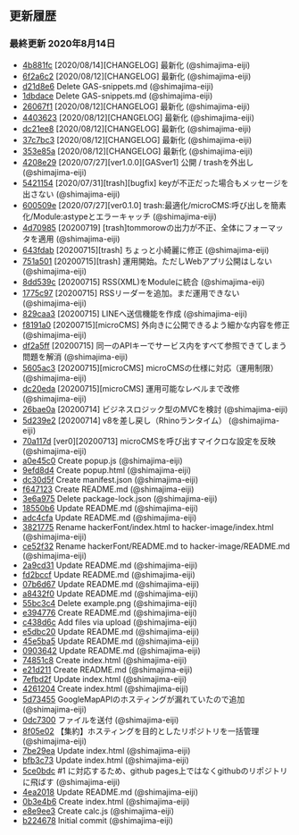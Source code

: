 ## 更新履歴

### 最終更新 2020年8月14日
- [4b881fc](https://github.com/shimajima-eiji/Hosting/commit/4b881fcd9e0d59235260a5f4227bbf851574cbbd) [2020/08/14][CHANGELOG] 最新化 (@shimajima-eiji)
- [6f2a6c2](https://github.com/shimajima-eiji/Hosting/commit/6f2a6c2d3f999a618e40686845e9f9bdee96d588) [2020/08/12][CHANGELOG] 最新化 (@shimajima-eiji)
- [d21d8e6](https://github.com/shimajima-eiji/Hosting/commit/d21d8e67aaf248a15805550758ff310eaa5f38f8) Delete GAS-snippets.md (@shimajima-eiji)
- [1dbdace](https://github.com/shimajima-eiji/Hosting/commit/1dbdace3f0797e2d21bd468d8ff6345b11875f51) Delete GAS-snippets.md (@shimajima-eiji)
- [26067f1](https://github.com/shimajima-eiji/Hosting/commit/26067f13fcbee83ad6300bbc44f17835021226d4) [2020/08/12][CHANGELOG] 最新化 (@shimajima-eiji)
- [4403623](https://github.com/shimajima-eiji/Hosting/commit/440362372ac038f01c286b464ca56d9be140fd1f) [2020/08/12][CHANGELOG] 最新化 (@shimajima-eiji)
- [dc21ee8](https://github.com/shimajima-eiji/Hosting/commit/dc21ee8d431ed7f08899e7343874181fa845191e) [2020/08/12][CHANGELOG] 最新化 (@shimajima-eiji)
- [37c7bc3](https://github.com/shimajima-eiji/Hosting/commit/37c7bc32d8b8ebe471bf2f1bad24dd8eaab9c01f) [2020/08/12][CHANGELOG] 最新化 (@shimajima-eiji)
- [353e85a](https://github.com/shimajima-eiji/Hosting/commit/353e85a8cf53ea31ede3aca4c6927c3db753e729) [2020/08/12][CHANGELOG] 最新化 (@shimajima-eiji)
- [4208e29](https://github.com/shimajima-eiji/Hosting/commit/4208e2988505494841f686055ac53a9abbf57a6b) [2020/07/27][ver1.0.0][GASver1] 公開 / trashを外出し (@shimajima-eiji)
- [5421154](https://github.com/shimajima-eiji/Hosting/commit/54211545cbce3d05bad17d655ddbe2b1b8992716) [2020/07/31][trash][bugfix] keyが不正だった場合もメッセージを出さない (@shimajima-eiji)
- [600509e](https://github.com/shimajima-eiji/Hosting/commit/600509e28c1d0bc3bf5b34c46f60f83282d6cffe) [2020/07/27][ver0.1.0] trash:最適化/microCMS:呼び出しを簡素化/Module:astypeとエラーキャッチ (@shimajima-eiji)
- [4d70985](https://github.com/shimajima-eiji/Hosting/commit/4d70985c486319a20554c12be24e7725913b4915) [20200719] [trash]tommorowの出力が不正、全体にフォーマッタを適用 (@shimajima-eiji)
- [643fdab](https://github.com/shimajima-eiji/Hosting/commit/643fdab1cbde014252c958619932e807e38c9d29) [20200715][trash] ちょっと小綺麗に修正 (@shimajima-eiji)
- [751a501](https://github.com/shimajima-eiji/Hosting/commit/751a501270aa4069afcd427914251dc76fb30b10) [20200715][trash] 運用開始。ただしWebアプリ公開はしない (@shimajima-eiji)
- [8dd539c](https://github.com/shimajima-eiji/Hosting/commit/8dd539c3cdc35899dc940b97e979c040ac8c71d5) [20200715] RSS(XML)をModuleに統合 (@shimajima-eiji)
- [1775c97](https://github.com/shimajima-eiji/Hosting/commit/1775c97a4845d423ffd10cd1e0abd271962a7be7) [20200715] RSSリーダーを追加。まだ運用できない (@shimajima-eiji)
- [829caa3](https://github.com/shimajima-eiji/Hosting/commit/829caa30bfa602f24e9a4e8df1c25c5a2f428ce3) [20200715] LINEへ送信機能を作成 (@shimajima-eiji)
- [f8191a0](https://github.com/shimajima-eiji/Hosting/commit/f8191a070eb00e7a5c404cbbe7a6cbde85000abe) [20200715][microCMS] 外向きに公開できるよう細かな内容を修正 (@shimajima-eiji)
- [df2a5ff](https://github.com/shimajima-eiji/Hosting/commit/df2a5ff68ed592835f17f021472df34ed09fba46) [20200715] 同一のAPIキーでサービス内をすべて参照できてしまう問題を解消 (@shimajima-eiji)
- [5605ac3](https://github.com/shimajima-eiji/Hosting/commit/5605ac3091bdaccffa5c0cd23123343466994994) [20200715][microCMS] microCMSの仕様に対応（運用制限） (@shimajima-eiji)
- [dc20eda](https://github.com/shimajima-eiji/Hosting/commit/dc20eda1d94fdccfcadf6d48c4e97c46d34e39c9) [20200715][microCMS] 運用可能なレベルまで改修 (@shimajima-eiji)
- [26bae0a](https://github.com/shimajima-eiji/Hosting/commit/26bae0a5d9fed1f9887e2172ffd110d37436f781) [20200714] ビジネスロジック型のMVCを検討 (@shimajima-eiji)
- [5d239e2](https://github.com/shimajima-eiji/Hosting/commit/5d239e2754807181cfefcad431a82e02fd1f49af) [20200714] v8を差し戻し（Rhinoランタイム） (@shimajima-eiji)
- [70a117d](https://github.com/shimajima-eiji/Hosting/commit/70a117d80a414bc66c25809d41436e05b6f66398) [ver0][20200713] microCMSを呼び出すマイクロな設定を反映 (@shimajima-eiji)
- [a0e45c0](https://github.com/shimajima-eiji/Hosting/commit/a0e45c0a386dd8e13bf0d4ce19f41908a4ffd292) Create popup.js (@shimajima-eiji)
- [9efd8d4](https://github.com/shimajima-eiji/Hosting/commit/9efd8d4ac49252dc1f1c2ab13295ffe474adb05e) Create popup.html (@shimajima-eiji)
- [dc30d5f](https://github.com/shimajima-eiji/Hosting/commit/dc30d5fd054aff24e0b46d023ac0e6d96b3bffba) Create manifest.json (@shimajima-eiji)
- [f647123](https://github.com/shimajima-eiji/Hosting/commit/f647123fd4dbc1244ddefc838d8e4561c311678d) Create README.md (@shimajima-eiji)
- [3e6a975](https://github.com/shimajima-eiji/Hosting/commit/3e6a975fc69efc4f5365b26a858c9854030bfc17) Delete package-lock.json (@shimajima-eiji)
- [18550b6](https://github.com/shimajima-eiji/Hosting/commit/18550b64ea5a967062267ff141ae6f2ea6efb6e7) Update README.md (@shimajima-eiji)
- [adc4cfa](https://github.com/shimajima-eiji/Hosting/commit/adc4cfa492f04d9acc46346e1025bdf030323c46) Update README.md (@shimajima-eiji)
- [3821775](https://github.com/shimajima-eiji/Hosting/commit/3821775bac1305f10e3899f7be5f463e1a9558a3) Rename hackerFont/index.html to hacker-image/index.html (@shimajima-eiji)
- [ce52f32](https://github.com/shimajima-eiji/Hosting/commit/ce52f32b035c309d575f24574e86216d198e8c98) Rename hackerFont/README.md to hacker-image/README.md (@shimajima-eiji)
- [2a9cd31](https://github.com/shimajima-eiji/Hosting/commit/2a9cd3183c024ea386e637c2b20edeedd46213a5) Update README.md (@shimajima-eiji)
- [fd2bccf](https://github.com/shimajima-eiji/Hosting/commit/fd2bccfd4fb8a1162d2eec4a751d16f438688066) Update README.md (@shimajima-eiji)
- [07b6d67](https://github.com/shimajima-eiji/Hosting/commit/07b6d6779ed2f68b28e6bfac9ea62af0da13f4fb) Update README.md (@shimajima-eiji)
- [a8432f0](https://github.com/shimajima-eiji/Hosting/commit/a8432f0740a443862a3c50a7626a47869a27003a) Update README.md (@shimajima-eiji)
- [55bc3c4](https://github.com/shimajima-eiji/Hosting/commit/55bc3c49b36329211c22d89f108810cc9c82b71e) Delete example.png (@shimajima-eiji)
- [e394776](https://github.com/shimajima-eiji/Hosting/commit/e394776cf6c51eec271ea0ce77361b3758463570) Create README.md (@shimajima-eiji)
- [c438d6c](https://github.com/shimajima-eiji/Hosting/commit/c438d6ccb0758710195c0cde76297fdd9c60e4f6) Add files via upload (@shimajima-eiji)
- [e5dbc20](https://github.com/shimajima-eiji/Hosting/commit/e5dbc203468298cb13b5e3faaacdc28efda24cec) Update README.md (@shimajima-eiji)
- [45e5ba5](https://github.com/shimajima-eiji/Hosting/commit/45e5ba59aeac059584539bc3f9444cf649db4e2f) Update README.md (@shimajima-eiji)
- [0903642](https://github.com/shimajima-eiji/Hosting/commit/0903642924cbadb27d44ff904d552213ce95bece) Update README.md (@shimajima-eiji)
- [74851c8](https://github.com/shimajima-eiji/Hosting/commit/74851c83fdb1e0c81600f6c1b3eafac450db62eb) Create index.html (@shimajima-eiji)
- [e21d211](https://github.com/shimajima-eiji/Hosting/commit/e21d211565c8ce58353515e82afe81031f1334ca) Create README.md (@shimajima-eiji)
- [7efbd2f](https://github.com/shimajima-eiji/Hosting/commit/7efbd2fc191994f54479e488610a5b946fcbd952) Update index.html (@shimajima-eiji)
- [4261204](https://github.com/shimajima-eiji/Hosting/commit/42612046b3622df6c4408c4be5702bf24a8e7902) Create index.html (@shimajima-eiji)
- [5d73455](https://github.com/shimajima-eiji/Hosting/commit/5d734551ec4a70c5f6627b5d942452dc872dd90f) GoogleMapAPIのホスティングが漏れていたので追加 (@shimajima-eiji)
- [0dc7300](https://github.com/shimajima-eiji/Hosting/commit/0dc730082003c48ef416d9c68d940be609ca25f6) ファイルを送付 (@shimajima-eiji)
- [8f05e02](https://github.com/shimajima-eiji/Hosting/commit/8f05e02772fe144f8f5622c2a30c68794b1a1de9) 【集約】ホスティングを目的としたリポジトリを一括管理 (@shimajima-eiji)
- [7be29ea](https://github.com/shimajima-eiji/Hosting/commit/7be29eaf11aa0e562208997d4f83b9d2899aa620) Update index.html (@shimajima-eiji)
- [bfb3c73](https://github.com/shimajima-eiji/Hosting/commit/bfb3c73398a4f070525e552e2cd5a78b8d583652) Update index.html (@shimajima-eiji)
- [5ce0bdc](https://github.com/shimajima-eiji/Hosting/commit/5ce0bdc35abba664506e49c55a8b97475b0d36c3) #1 に対応するため、github pages上ではなくgithubのリポジトリに飛ばす (@shimajima-eiji)
- [4ea2018](https://github.com/shimajima-eiji/Hosting/commit/4ea20182139b7e5c5b183832b5f76a132c98428b) Update README.md (@shimajima-eiji)
- [0b3e4b6](https://github.com/shimajima-eiji/Hosting/commit/0b3e4b64e10f95e2a1bf812f53662877826e7775) Create index.html (@shimajima-eiji)
- [e8e9ee3](https://github.com/shimajima-eiji/Hosting/commit/e8e9ee344b1be79fe720f967f8ad51f1b0576a8d) Create calc.js (@shimajima-eiji)
- [b224678](https://github.com/shimajima-eiji/Hosting/commit/b2246783f05308bf90aa57ca2dec94e48537b122) Initial commit (@shimajima-eiji)